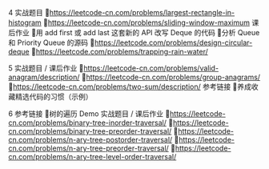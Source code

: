 
4
实战题目
https://leetcode-cn.com/problems/largest-rectangle-in-histogram
https://leetcode-cn.com/problems/sliding-window-maximum
课后作业
用 add first 或 add last 这套新的 API 改写 Deque 的代码
分析 Queue 和 Priority Queue 的源码
https://leetcode.com/problems/design-circular-deque
https://leetcode.com/problems/trapping-rain-water/


5
实战题目 / 课后作业
https://leetcode-cn.com/problems/valid-anagram/description/
https://leetcode-cn.com/problems/group-anagrams/
https://leetcode-cn.com/problems/two-sum/description/
参考链接
养成收藏精选代码的习惯（示例）

6
参考链接
树的遍历 Demo
实战题目 / 课后作业
https://leetcode-cn.com/problems/binary-tree-inorder-traversal/
https://leetcode-cn.com/problems/binary-tree-preorder-traversal/
https://leetcode-cn.com/problems/n-ary-tree-postorder-traversal/
https://leetcode-cn.com/problems/n-ary-tree-preorder-traversal/
https://leetcode-cn.com/problems/n-ary-tree-level-order-traversal/


